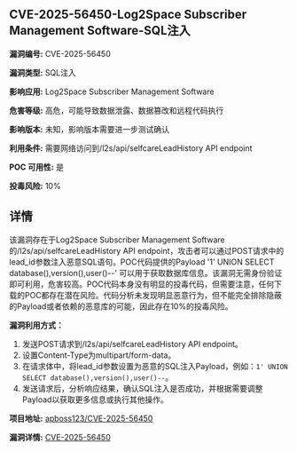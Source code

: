 ## CVE-2025-56450-Log2Space Subscriber Management Software-SQL注入

**漏洞编号:** CVE-2025-56450

**漏洞类型:** SQL注入

**影响应用:** Log2Space Subscriber Management Software

**危害等级:** 高危，可能导致数据泄露、数据篡改和远程代码执行

**影响版本:** 未知，影响版本需要进一步测试确认

**利用条件:** 需要网络访问到/l2s/api/selfcareLeadHistory API endpoint

**POC 可用性:** 是

**投毒风险:** 10%

## 详情

该漏洞存在于Log2Space Subscriber Management Software的/l2s/api/selfcareLeadHistory API endpoint，攻击者可以通过POST请求中的lead_id参数注入恶意SQL语句。POC代码提供的Payload '1' UNION SELECT database(),version(),user()--' 可以用于获取数据库信息。该漏洞无需身份验证即可利用，危害较高。POC代码本身没有明显的投毒代码，但需要注意，任何下载的POC都存在潜在风险。代码分析未发现明显恶意行为，但不能完全排除隐蔽的Payload或者依赖的恶意库的可能，因此存在10%的投毒风险。

**漏洞利用方式：**
1.  发送POST请求到/l2s/api/selfcareLeadHistory API endpoint。
2.  设置Content-Type为multipart/form-data。
3.  在请求体中，将lead_id参数设置为恶意的SQL注入Payload，例如：`1' UNION SELECT database(),version(),user()--`。
4.  发送请求后，分析响应结果，确认SQL注入是否成功，并根据需要调整Payload以获取更多信息或执行其他操作。

**项目地址:** [apboss123/CVE-2025-56450](https://github.com/apboss123/CVE-2025-56450)

**漏洞详情:** [CVE-2025-56450](https://nvd.nist.gov/vuln/detail/CVE-2025-56450)